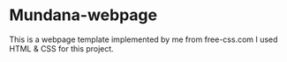 # Mundana-webpage

This is a webpage template implemented by me from free-css.com
I used HTML & CSS for this project.
